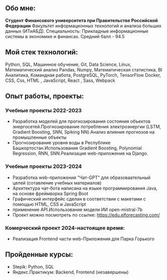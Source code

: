 ## Обо мне:

**Студент Финансового университета при Правительстве Российской Федерации**
Факультет информационных технологий и анализа больших данных (ИТиАБД).
Специальность: Прикладные информационные системы в экономике и финансах.
Средний балл - 94.5

## Мой стек технологий:

Python, SQL, Машинное обучение, Git, Data Science, Linux, Математический анализ
Pandas, Numpy, Математическая статистика, BI Аналитика, Командная работа, PostgreSQL, PyTorch, TensorFlow
Docker, CSS, Css, HTML , JavaScript, React , Sass, Webpack 

## Опыт работы, проекты:

### Учебные проекты 2022-2023
- Разработка моделей для прогнозирования состояния объектов энергосетей.Прогнозирование потребления электроэнергии (LSTM, Gradient Boosting, SNN, Spiking NN).Анализ влияния прогнозов на промышленные объекты
- Прогнозирование уровня воды в Республике Башкортостан.Использование Gradient Boosting, Polynomial Regression, RNN, SNN.Реализация web-приложения на Django.

### Учебные проекты 2023-2024
- Разработка web-приложения "Чат-GPT" для образоваательный целей (сотавление учебных материалов)
- Архитектура чат-бота написана на языке программирования Java, на основе фреймворка Spring Boot
- Графический интерфейс сделан в соответствии с макетами с помощью HTML, CSS и JavaScript
- применение API.Использование модели ИИ open-mistral-7b
- Проект можно посмотреть по ссылке: https://edu.elforecasting.com/

  
### Комерческий проект 2024-настоящее время:
- Реализация Frontend части web-Приложения для Парка Горького


## Пройденные курсы:
- Stepik: Python, SQL
- Яндекс.Практикум: Backend, Frontend (незавершены)
